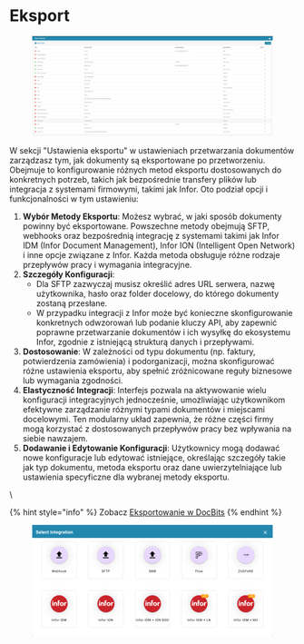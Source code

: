 # Eksport

<figure><img src="../../../.gitbook/assets/Bildschirmfoto 2024-05-08 um 11.51.28.png" alt=""><figcaption></figcaption></figure>

W sekcji "Ustawienia eksportu" w ustawieniach przetwarzania dokumentów zarządzasz tym, jak dokumenty są eksportowane po przetworzeniu. Obejmuje to konfigurowanie różnych metod eksportu dostosowanych do konkretnych potrzeb, takich jak bezpośrednie transfery plików lub integracja z systemami firmowymi, takimi jak Infor. Oto podział opcji i funkcjonalności w tym ustawieniu:

1. **Wybór Metody Eksportu**: Możesz wybrać, w jaki sposób dokumenty powinny być eksportowane. Powszechne metody obejmują SFTP, webhooks oraz bezpośrednią integrację z systemami takimi jak Infor IDM (Infor Document Management), Infor ION (Intelligent Open Network) i inne opcje związane z Infor. Każda metoda obsługuje różne rodzaje przepływów pracy i wymagania integracyjne.
2. **Szczegóły Konfiguracji**:
   * Dla SFTP zazwyczaj musisz określić adres URL serwera, nazwę użytkownika, hasło oraz folder docelowy, do którego dokumenty zostaną przesłane.
   * W przypadku integracji z Infor może być konieczne skonfigurowanie konkretnych odwzorowań lub podanie kluczy API, aby zapewnić poprawne przetwarzanie dokumentów i ich wysyłkę do ekosystemu Infor, zgodnie z istniejącą strukturą danych i przepływami.
3. **Dostosowanie**: W zależności od typu dokumentu (np. faktury, potwierdzenia zamówienia) i podorganizacji, można skonfigurować różne ustawienia eksportu, aby spełnić zróżnicowane reguły biznesowe lub wymagania zgodności.
4. **Elastyczność Integracji**: Interfejs pozwala na aktywowanie wielu konfiguracji integracyjnych jednocześnie, umożliwiając użytkownikom efektywne zarządzanie różnymi typami dokumentów i miejscami docelowymi. Ten modularny układ zapewnia, że różne części firmy mogą korzystać z dostosowanych przepływów pracy bez wpływania na siebie nawzajem.
5. **Dodawanie i Edytowanie Konfiguracji**: Użytkownicy mogą dodawać nowe konfiguracje lub edytować istniejące, określając szczegóły takie jak typ dokumentu, metoda eksportu oraz dane uwierzytelniające lub ustawienia specyficzne dla wybranej metody eksportu.

\

{% hint style="info" %}
Zobacz [Eksportowanie w DocBits](../../setup/exporting-in-docbits/)
{% endhint %}

<figure><img src="../../../.gitbook/assets/Bildschirmfoto 2024-05-08 um 11.52.00.png" alt=""><figcaption></figcaption></figure>
